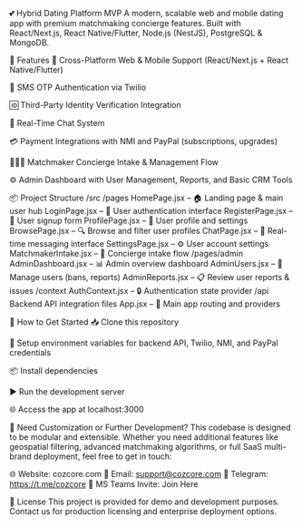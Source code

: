 💕 Hybrid Dating Platform MVP
A modern, scalable web and mobile dating app with premium matchmaking concierge features. Built with React/Next.js, React Native/Flutter, Node.js (NestJS), PostgreSQL & MongoDB.

🔧 Features
📱 Cross-Platform Web & Mobile Support (React/Next.js + React Native/Flutter)

🔐 SMS OTP Authentication via Twilio

🆔 Third-Party Identity Verification Integration

💬 Real-Time Chat System

💳 Payment Integrations with NMI and PayPal (subscriptions, upgrades)

🧑‍🤝‍🧑 Matchmaker Concierge Intake & Management Flow

⚙️ Admin Dashboard with User Management, Reports, and Basic CRM Tools

📦 Project Structure
/src
/pages
HomePage.jsx – 🏠 Landing page & main user hub
LoginPage.jsx – 🔑 User authentication interface
RegisterPage.jsx – 📝 User signup form
ProfilePage.jsx – 👤 User profile and settings
BrowsePage.jsx – 🔍 Browse and filter user profiles
ChatPage.jsx – 💬 Real-time messaging interface
SettingsPage.jsx – ⚙️ User account settings
MatchmakerIntake.jsx – 🤝 Concierge intake flow
/pages/admin
AdminDashboard.jsx – 📊 Admin overview dashboard
AdminUsers.jsx – 🚫 Manage users (bans, reports)
AdminReports.jsx – 📋 Review user reports & issues
/context
AuthContext.jsx – 🔒 Authentication state provider
/api
Backend API integration files
App.jsx – 🚀 Main app routing and providers

🚀 How to Get Started
📥 Clone this repository

🔧 Setup environment variables for backend API, Twilio, NMI, and PayPal credentials

📦 Install dependencies

▶️ Run the development server

🌐 Access the app at localhost:3000

📩 Need Customization or Further Development?
This codebase is designed to be modular and extensible. Whether you need additional features like geospatial filtering, advanced matchmaking algorithms, or full SaaS multi-brand deployment, feel free to get in touch:

🌐 Website: cozcore.com
📧 Email: support@cozcore.com
💬 Telegram: https://t.me/cozcore
📎 MS Teams Invite: Join Here

💬 License
This project is provided for demo and development purposes. Contact us for production licensing and enterprise deployment options.